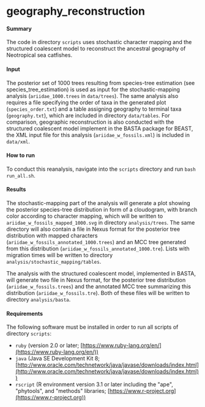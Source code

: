 <!-- m_matschiner Fri Jan 6 14:31:38 CET 2017 -->

# geography\_reconstruction

#### Summary

The code in directory `scripts` uses stochastic character mapping and the structured coalescent model to reconstruct the ancestral geography of Neotropical sea catfishes.

#### Input

The posterior set of 1000 trees resulting from species-tree estimation (see species\_tree\_estimation) is used as input for the stochastic-mapping analysis (`ariidae_1000.trees` in `data/trees`). The same analysis also requires a file specifying the order of taxa in the generated plot (`species_order.txt`) and a table assigning geography to terminal taxa (`geography.txt`), which are included in directory `data/tables`. For comparison, geographic reconstruction is also conducted with the structured coalescent model implement in the BASTA package for BEAST, the XML input file for this analysis (`ariidae_w_fossils.xml`) is included in `data/xml`.

#### How to run

To conduct this reanalysis, navigate into the `scripts` directory and run `bash run_all.sh`.

#### Results

The stochastic-mapping part of the analysis will generate a plot showing the posterior species-tree distribution in form of a cloudogram, with branch color according to character mapping, which will be written to `ariidae_w_fossils_mapped_1000.svg` in directory `analysis/trees`. The same directory will also contain a file in Nexus format for the posterior tree distribution with mapped characters (`ariidae_w_fossils_annotated_1000.trees`) and an MCC tree generated from this distribution (`ariidae_w_fossils_annotated_1000.tre`). Lists with migration times will be written to directory `analysis/stochastic_mapping/tables`.

The analysis with the structured coalescent model, implemented in BASTA, will generate two file in Nexus format, for the posterior tree distribution (`ariidae_w_fossils.trees`) and the annotated MCC tree summarizing this distribution (`ariidae_w_fossils.tre`). Both of these files will be written to directory `analysis/basta`.

#### Requirements

The following software must be installed in order to run all scripts of directory `scripts`:

* `ruby` (version 2.0 or later; [https://www.ruby-lang.org/en/](https://www.ruby-lang.org/en/))
* `java` (Java SE Development Kit 8; [http://www.oracle.com/technetwork/java/javase/downloads/index.html](http://www.oracle.com/technetwork/java/javase/downloads/index.html))
* `rscript` (R environment version 3.1 or later including the "ape", "phytools", and "methods" libraries; [https://www.r-project.org](https://www.r-project.org))